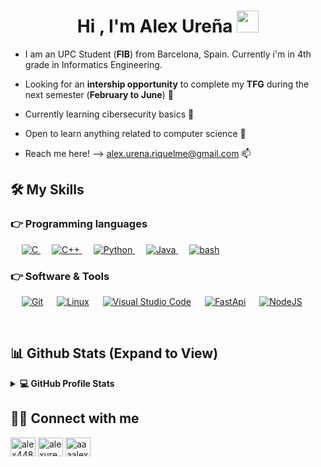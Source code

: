 <h1 align="center">Hi , I'm Alex Ureña <img src="https://media.giphy.com/media/hvRJCLFzcasrR4ia7z/giphy.gif" width="35"></h1>

* I am an UPC Student (**FIB**) from Barcelona, Spain. Currently i'm in 4th grade in Informatics Engineering.

* Looking for an **intership opportunity** to complete my **TFG** during the next semester (**February to June**) 👀

* Currently learning cibersecurity basics 🚀

* Open to learn anything related to computer science 🤩

* Reach me here! --> alex.urena.riquelme@gmail.com 📫

## 🛠️ My Skills
### 👉 Programming languages
<p align="left"> 
  &emsp; 
  <a href="https://www.cprogramming.com/" target="_blank"> 
    <img alt="C" src="https://img.shields.io/badge/C%20-%232370ED.svg?logo=c&logoColor=white">
  </a> 
  &emsp;
  <a href="https://www.w3schools.com/cpp/" target="_blank"> 
    <img alt="C++" src="https://img.shields.io/badge/C++%20-%2300599C.svg?logo=c%2B%2B&logoColor=white">
  </a>
  &emsp;
   <a href="https://www.python.org" target="_blank">
    <img alt="Python" src="https://img.shields.io/badge/Python%20-%2314354C.svg?logo=python&logoColor=white">
  </a>
  &emsp;
  <a href="https://www.java.com" target="_blank"><img alt="Java" src="https://img.shields.io/badge/Java-%23007396.svg?logo=java&logoColor=white"> </a>
  &emsp;
  <a href="#"><img alt="bash" src="https://img.shields.io/badge/Bash-black?style=plastic&logo=gnubash&logoColor=white&logoSize=auto"> </a>
</p>
  
### 👉 Software & Tools
<p>
  &emsp;
    <a href="#"><img alt="Git" src="https://img.shields.io/badge/Git%20-%23F05033.svg?logo=git&logoColor=white"></a>
  &emsp;
    <a href="#"><img alt="Linux" src="https://img.shields.io/badge/Linux-FCC624?style=flat&logo=linux&logoColor=black"></a>
  &emsp;
    <a href="#"><img alt="Visual Studio Code" src="https://img.shields.io/badge/Visual%20Studio%20Code-0078d7.svg?logo=visual-studio-code&logoColor=white"></a>
  &emsp;
    <a href="#"><img alt="FastApi" src="https://img.shields.io/badge/FastApi-Green?style=plastic&logo=fastapi&logoColor=white&logoSize=auto"></a>
  &emsp;
    <a href="#"><img alt="NodeJS" src="https://img.shields.io/badge/NodeJS-red?style=plastic&logo=nodedotjs&logoColor=white&logoSize=auto"></a>
</p>


<br/>

## 📊 Github Stats (Expand to View) 
<details> 
  <summary><b>💻 GitHub Profile Stats</b></summary>
  <br/>
  <p align="center">
    <a href="https://github.com/anuraghazra/github-readme-stats"><img alt="Candida's Github Stats" src="https://github-readme-stats.vercel.app/api?username=alexitopiraton&show_icons=true&count_private=true&theme=algolia" height="192px"/></a>
<br/>
  &nbsp;
	  <img src="https://github-readme-stats.vercel.app/api/top-langs?username=alexitopiraton&show_icons=true&locale=en&layout=compact&theme=algolia" alt="candida18" height="192px"/>
  <br/>
  <b>Note:</b> Top languages is only a metric of the languages my public code consists of and doesn't reflect experience or skill level.
    <br><br>
    <a href="https://github.com/ryo-ma/github-profile-trophy"><img src="https://github-profile-trophy.vercel.app/?username=alexitopiraton&theme=dracula&column=7" alt="alexitopiraton" /></a>
  </p>
</details>





## 🙋‍♀️ Connect with me
<a href="#" target="blank"><img align="center" src="https://raw.githubusercontent.com/rahuldkjain/github-profile-readme-generator/master/src/images/icons/Social/discord.svg" alt="alex448" height="30" width="40" /></a>
<a href="https://www.instagram.com/aaaalex_02/" target="blank"><img align="center" src="https://raw.githubusercontent.com/rahuldkjain/github-profile-readme-generator/master/src/images/icons/Social/linked-in-alt.svg" alt="alexurenariquelme" height="30" width="40" /></a>
<a href="https://www.instagram.com/aaaalex_02/" target="blank"><img align="center" src="https://raw.githubusercontent.com/rahuldkjain/github-profile-readme-generator/master/src/images/icons/Social/instagram.svg" alt="aaaalex_02" height="30" width="40" /></a>

<!--
**alexitopiraton/alexitopiraton** is a ✨ _special_ ✨ repository because its `README.md` (this file) appears on your GitHub profile.

Here are some ideas to get you started:

- 🔭 I’m currently working on ...
- 🌱 I’m currently learning ...
- 👯 I’m looking to collaborate on ...
- 🤔 I’m looking for help with ...
- 💬 Ask me about ...
- 📫 How to reach me: ...
- 😄 Pronouns: ...
- ⚡ Fun fact: ...
-->
